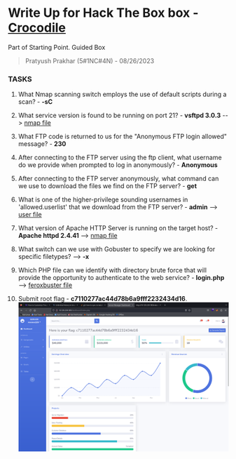 # Write Up for Hack The Box box - [Crocodile](https://app.hackthebox.com/starting-point?tier=1)

Part of Starting Point. Guided Box

> Pratyush Prakhar (5#1NC#4N) - 08/26/2023


### TASKS

1. What Nmap scanning switch employs the use of default scripts during a scan? - **-sC**

2. What service version is found to be running on port 21? - **vsftpd 3.0.3** --> [nmap file](nmap/main.nmap)

3. What FTP code is returned to us for the "Anonymous FTP login allowed" message? - **230**

4. After connecting to the FTP server using the ftp client, what username do we provide when prompted to log in anonymously? - **Anonymous**

5. After connecting to the FTP server anonymously, what command can we use to download the files we find on the FTP server? - **get**

6. What is one of the higher-privilege sounding usernames in 'allowed.userlist' that we download from the FTP server? - **admin** --> [user file](ftp/allowed.userlist)

7. What version of Apache HTTP Server is running on the target host? - **Apache httpd 2.4.41** --> [nmap file](nmap/main.nmap)

8. What switch can we use with Gobuster to specify we are looking for specific filetypes? --> **-x**

9. Which PHP file can we identify with directory brute force that will provide the opportunity to authenticate to the web service? - **login.php** --> [feroxbuster file](web/port_80.txt)

10. Submit root flag - **c7110277ac44d78b6a9fff2232434d16**.
\
![](images/flag_dash.png)